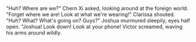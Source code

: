   "Huh? Where are we?" Chern Xi asked, looking around at the foreign world. "Forget where we are! Look at what we're wearing!" Clarissa shouted. 
  "Huh? What? What's going on? Guys?" Joshua murmured sleepily, eyes half open. "Joshua! Look down! Look at your phone! Victor screamed, waving his arms around wildly.
